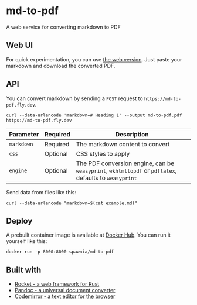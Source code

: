 # md-to-pdf

A web service for converting markdown to PDF

## Web UI

For quick experimentation, you can use [the web version](https://md-to-pdf.fly.dev).
Just paste your markdown and download the converted PDF.

## API

You can convert markdown by sending a `POST` request to `https://md-to-pdf.fly.dev`.

    curl --data-urlencode 'markdown=# Heading 1' --output md-to-pdf.pdf https://md-to-pdf.fly.dev

| Parameter | Required | Description                                                                              |
| --- | --- |------------------------------------------------------------------------------------------|
| `markdown` | Required | The markdown content to convert                                                          |
| `css` | Optional | CSS styles to apply                                                                      |
| `engine` | Optional | The PDF conversion engine, can be `weasyprint`, `wkhtmltopdf` or `pdflatex`, defaults to `weasyprint` |

Send data from files like this:

    curl --data-urlencode "markdown=$(cat example.md)" 

## Deploy

A prebuilt container image is available at [Docker Hub](https://hub.docker.com/r/spawnia/md-to-pdf).
You can run it yourself like this:

    docker run -p 8000:8000 spawnia/md-to-pdf

## Built with

- [Rocket - a web framework for Rust](https://rocket.rs)
- [Pandoc - a universal document converter](https://pandoc.org)
- [Codemirror - a text editor for the browser](https://codemirror.net)
